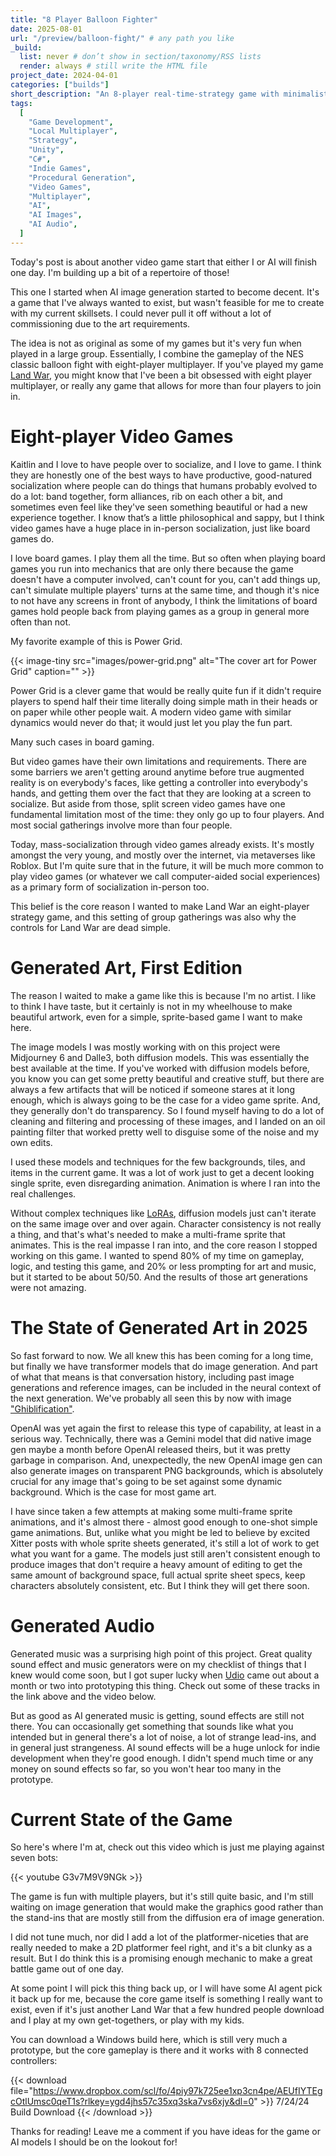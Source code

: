 ```yaml
---
title: "8 Player Balloon Fighter"
date: 2025-08-01
url: "/preview/balloon-fight/" # any path you like
_build:
  list: never # don’t show in section/taxonomy/RSS lists
  render: always # still write the HTML file
project_date: 2024-04-01
categories: ["builds"]
short_description: "An 8-player real-time-strategy game with minimalistic art and deep strategic gameplay."
tags:
  [
    "Game Development",
    "Local Multiplayer",
    "Strategy",
    "Unity",
    "C#",
    "Indie Games",
    "Procedural Generation",
    "Video Games",
    "Multiplayer",
    "AI",
    "AI Images",
    "AI Audio",
  ]
---
```


Today's post is about another video game start that either I or AI will finish one day. I'm building up a bit of a repertoire of those!

This one I started when AI image generation started to become decent. It's a game that I've always wanted to exist, but wasn't feasible for me to create with my current skillsets. I could never pull it off without a lot of commissioning due to the art requirements.

The idea is not as original as some of my games but it's very fun when played in a large group. Essentially, I combine the gameplay of the NES classic balloon fight with eight-player multiplayer. If you've played my game [Land War](/land-war/), you might know that I've been a bit obsessed with eight player multiplayer, or really any game that allows for more than four players to join in.

# Eight-player Video Games

Kaitlin and I love to have people over to socialize, and I love to game. I think they are honestly one of the best ways to have productive, good-natured socialization where people can do things that humans probably evolved to do a lot: band together, form alliances, rib on each other a bit, and sometimes even feel like they've seen something beautiful or had a new experience together. I know that’s a little philosophical and sappy, but I think video games have a huge place in in-person socialization, just like board games do.

I love board games. I play them all the time. But so often when playing board games you run into mechanics that are only there because the game doesn't have a computer involved, can't count for you, can't add things up, can't simulate multiple players' turns at the same time, and though it's nice to not have any screens in front of anybody, I think the limitations of board games hold people back from playing games as a group in general more often than not.

My favorite example of this is Power Grid.

{{< image-tiny
    src="images/power-grid.png"
    alt="The cover art for Power Grid"
    caption="" >}}

Power Grid is a clever game that would be really quite fun if it didn't require players to spend half their time literally doing simple math in their heads or on paper while other people wait. A modern video game with similar dynamics would never do that; it would just let you play the fun part.

Many such cases in board gaming.

But video games have their own limitations and requirements. There are some barriers we aren't getting around anytime before true augmented reality is on everybody's faces, like getting a controller into everybody's hands, and getting them over the fact that they are looking at a screen to socialize. But aside from those, split screen video games have one fundamental limitation most of the time: they only go up to four players. And most social gatherings involve more than four people.

Today, mass-socialization through video games already exists. It's mostly amongst the very young, and mostly over the internet, via metaverses like Roblox. But I'm quite sure that in the future, it will be much more common to play video games (or whatever we call computer-aided social experiences) as a primary form of socialization in-person too.

This belief is the core reason I wanted to make Land War an eight-player strategy game, and this setting of group gatherings was also why the controls for Land War are dead simple.

# Generated Art, First Edition

The reason I waited to make a game like this is because I'm no artist. I like to think I have taste, but it certainly is not in my wheelhouse to make beautiful artwork, even for a simple, sprite-based game I want to make here.

The image models I was mostly working with on this project were Midjourney 6 and Dalle3, both diffusion models. This was essentially the best available at the time. If you've worked with diffusion models before, you know you can get some pretty beautiful and creative stuff, but there are always a few artifacts that will be noticed if someone stares at it long enough, which is always going to be the case for a video game sprite. And, they generally don't do transparency. So I found myself having to do a lot of cleaning and filtering and processing of these images, and I landed on an oil painting filter that worked pretty well to disguise some of the noise and my own edits.

I used these models and techniques for the few backgrounds, tiles, and items in the current game. It was a lot of work just to get a decent looking single sprite, even disregarding animation. Animation is where I ran into the real challenges.

Without complex techniques like [LoRAs](https://arxiv.org/abs/2106.09685), diffusion models just can't iterate on the same image over and over again. Character consistency is not really a thing, and that's what's needed to make a multi-frame sprite that animates. This is the real impasse I ran into, and the core reason I stopped working on this game. I wanted to spend 80% of my time on gameplay, logic, and testing this game, and 20% or less prompting for art and music, but it started to be about 50/50. And the results of those art generations were not amazing.

# The State of Generated Art in 2025

So fast forward to now. We all knew this has been coming for a long time, but finally we have transformer models that do image generation. And part of what that means is that conversation history, including past image generations and reference images, can be included in the neural context of the next generation. We've probably all seen this by now with image ["Ghiblification"](https://www.reuters.com/technology/artificial-intelligence/ghibli-effect-chatgpt-usage-hits-record-after-rollout-viral-feature-2025-04-01/).

OpenAI was yet again the first to release this type of capability, at least in a serious way. Technically, there was a Gemini model that did native image gen maybe a month before OpenAI released theirs, but it was pretty garbage in comparison. And, unexpectedly, the new OpenAI image gen can also generate images on transparent PNG backgrounds, which is absolutely crucial for any image that's going to be set against some dynamic background. Which is the case for most game art.

I have since taken a few attempts at making some multi-frame sprite animations, and it's almost there - almost good enough to one-shot simple game animations. But, unlike what you might be led to believe by excited Xitter posts with whole sprite sheets generated, it's still a lot of work to get what you want for a game. The models just still aren't consistent enough to produce images that don't require a heavy amount of editing to get the same amount of background space, full actual sprite sheet specs, keep characters absolutely consistent, etc. But I think they will get there soon.

# Generated Audio

Generated music was a surprising high point of this project. Great quality sound effect and music generators were on my checklist of things that I knew would come soon, but I got super lucky when [Udio](https://www.udio.com/creators/hockenmaier) came out about a month or two into prototyping this thing. Check out some of these tracks in the link above and the video below.

But as good as AI generated music is getting, sound effects are still not there. You can occasionally get something that sounds like what you intended but in general there's a lot of noise, a lot of strange lead-ins, and in general just strangeness. AI sound effects will be a huge unlock for indie development when they're good enough. I didn't spend much time or any money on sound effects so far, so you won't hear too many in the prototype.

# Current State of the Game

So here's where I'm at, check out this video which is just me playing against seven bots:

{{< youtube G3v7M9V9NGk >}}

The game is fun with multiple players, but it's still quite basic, and I'm still waiting on image generation that would make the graphics good rather than the stand-ins that are mostly still from the diffusion era of image generation.

I did not tune much, nor did I add a lot of the platformer-niceties that are really needed to make a 2D platformer feel right, and it's a bit clunky as a result. But I do think this is a promising enough mechanic to make a great battle game out of one day.

At some point I will pick this thing back up, or I will have some AI agent pick it back up for me, because the core game itself is something I really want to exist, even if it's just another Land War that a few hundred people download and I play at my own get-togethers, or play with my kids.

You can download a Windows build here, which is still very much a prototype, but the core gameplay is there and it works with 8 connected controllers:

{{< download file="https://www.dropbox.com/scl/fo/4piy97k725ee1xp3cn4pe/AEUfIYTEgcOtlUmsc0qeT1s?rlkey=ygd4jhs57c35xq3ska7vs6xjy&dl=0" >}}
7/24/24 Build Download
{{< /download >}}

Thanks for reading! Leave me a comment if you have ideas for the game or AI models I should be on the lookout for!
